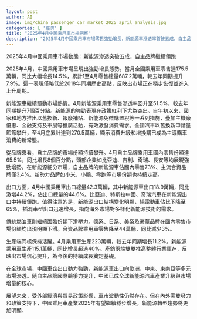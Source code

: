 ```yaml
---
layout: post
author: AI
image: img/china_passenger_car_market_2025_april_analysis.jpg
categories: [ '經濟' ]
title: "2025年4月中國乘用車市場洞察"
description: "2025年4月中國乘用車市場零售強勁增長，新能源車滲透率首破五成，自主品牌持續領跑，中國品牌及新能源車出口勢頭旺盛，行業轉型升級加速推進。"
---
```

2025年4月中國乘用車市場動態：新能源滲透突破五成，自主品牌繼續領跑

2025年4月，中國乘用車市場呈現出強勁增長態勢。當月全國乘用車零售達175.5萬輛，同比大幅增長14.5%，累計1至4月零售總量687.2萬輛，較去年同期提升7.9%。這一表現僅略低於2018年同期歷史高點，反映出市場正在穩步恢復並進入上升周期。

新能源車繼續驅動市場熱情。4月新能源乘用車零售滲透率回升至51.5%，較去年同期提升7個百分點。新能源的強勁表現在政策紅利下尤為突出。自年初以來，國家和地方推出以舊換新、報廢補貼、新能源免徵購置稅等一系列措施，疊加主機廠優惠、金融支持及車展等推廣活動，有效激發消費需求。全國汽車以舊換新申請量節節攀升，至4月底累計達到270.5萬輛，顯示消費升級和增換購已成為主導購車消費的新常態。

從品牌來看，自主品牌的市場份額持續攀升。4月自主品牌乘用車國內零售份額達65.5%，同比增長8個百分點，頭部企業如比亞迪、吉利、奇瑞、長安等均展現強勁增勢。在新能源細分市場，自主品牌的新能源車佔國內零售73%、主流合資品牌僅3.4%。新勢力品牌如小米、小鵬、零跑等市場份額也持續走高。

出口方面，4月中國乘用車出口總量42.3萬輛，其中新能源車出口18.9萬輛，同比激增44.2%，佔出口總量的44.6%。比亞迪、特斯拉中國、奇瑞汽車在新能源出口中持續領跑。值得注意的是，新能源出口結構變化明顯，純電動車佔比下降至65%，插混車型出口迅速增長，指向海外市場對多樣化新能源技術的需求。

傳統燃油車則繼續面臨份額下滑壓力。德系、日系、美系及豪華品牌在國內零售市場份額均出現明顯下滑。合資品牌乘用車零售降至44萬輛，同比減少3%。

生產端同樣保持活躍。4月乘用車生產223萬輛，較去年同期增長11.2%。新能源乘用車生產115.1萬輛，同比增長超過40%。產銷兩端雙雙推高整體行業庫存，反映出市場信心提升，為今後的持續成長奠定基礎。

在全球市場，中國車企出口動力強勁，新能源車出口向歐洲、中東、東南亞等多元市場滲透。隨自主品牌國際競爭力提升，中國已成全球新能源汽車產業升級與市場增量的核心。

展望未來，受外部經濟與貿易政策影響，車市波動性仍然存在。但在內外需雙發力和政策支持下，中國乘用車產業2025年有望繼續穩步增長，新能源轉型趨勢將更加明顯。